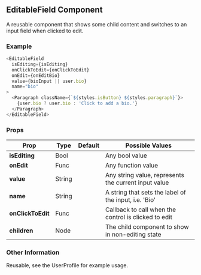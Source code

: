 ## EditableField Component
A reusable component that shows some child content and switches to an input field when clicked to edit.

### Example

```js
<EditableField
  isEditing={isEditing}
  onClickToEdit={onClickToEdit}
  onEdit={onEditBio}
  value={bioInput || user.bio}
  name="bio"
>
  <Paragraph className={`${styles.isButton} ${styles.paragraph}`}>
    {user.bio ? user.bio : 'Click to add a bio.'}
  </Paragraph>
</EditableField>
```

### Props

| Prop          | Type     | Default     | Possible Values
| ------------- | -------- | ----------- | ---------------------------------------------
| **isEditing**    | Bool   |             | Any bool value
| **onEdit**    | Func   |             | Any function value
| **value**    | String   |             | Any string value, represents the current input value
| **name**    | String   |             | A string that sets the label of the input, i.e. 'Bio'
| **onClickToEdit**    | Func   |             | Callback to call when the control is clicked to edit
| **children**    | Node   |             | The child component to show in non-editing state


### Other Information
Reusable, see the UserProfile for example usage.

